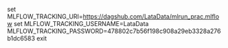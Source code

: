 set MLFLOW_TRACKING_URI=https://dagshub.com/LataData/mlrun_prac.mlflow 
set MLFLOW_TRACKING_USERNAME=LataData 
MLFLOW_TRACKING_PASSWORD=478802c7b56f198c908a29eb3328a276b1dc6583 
exit